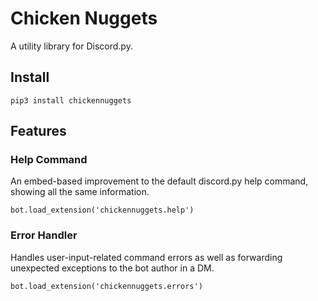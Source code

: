 # Chicken Nuggets

A utility library for Discord.py.

## Install

```
pip3 install chickennuggets
```

## Features

### Help Command

An embed-based improvement to the default discord.py help command, showing all
the same information.

```python3
bot.load_extension('chickennuggets.help')
```

### Error Handler

Handles user-input-related command errors as well as forwarding unexpected
exceptions to the bot author in a DM.

```python3
bot.load_extension('chickennuggets.errors')
```
